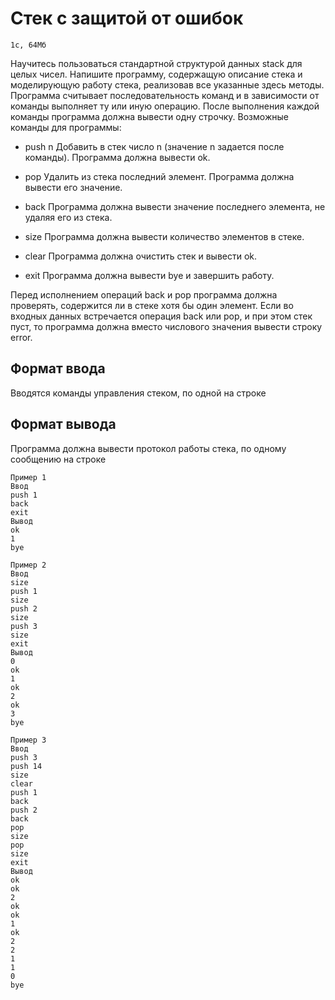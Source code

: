# Стек с защитой от ошибок
    1с, 64Мб

Научитесь пользоваться стандартной структурой данных stack для целых чисел. Напишите программу, содержащую описание стека и моделирующую работу стека, реализовав все указанные здесь методы. Программа считывает последовательность команд и в зависимости от команды выполняет ту или иную операцию. После выполнения каждой команды программа должна вывести одну строчку. Возможные команды для программы:

* push n
Добавить в стек число n (значение n задается после команды). Программа должна вывести ok.

* pop
Удалить из стека последний элемент. Программа должна вывести его значение.

* back
Программа должна вывести значение последнего элемента, не удаляя его из стека.

* size
Программа должна вывести количество элементов в стеке.

* clear
Программа должна очистить стек и вывести ok.

* exit
Программа должна вывести bye и завершить работу.

Перед исполнением операций back и pop программа должна проверять, содержится ли в стеке хотя бы один элемент. Если во входных данных встречается операция back или pop, и при этом стек пуст, то программа должна вместо числового значения вывести строку error.
## Формат ввода

Вводятся команды управления стеком, по одной на строке
## Формат вывода

Программа должна вывести протокол работы стека, по одному сообщению на строке

    Пример 1
    Ввод
    push 1
    back
    exit
    Вывод
    ok
    1
    bye

    Пример 2
    Ввод
    size
    push 1
    size
    push 2
    size
    push 3
    size
    exit
    Вывод
    0
    ok
    1
    ok
    2
    ok
    3
    bye

    Пример 3
    Ввод
    push 3
    push 14
    size
    clear
    push 1
    back
    push 2
    back
    pop
    size
    pop
    size
    exit	
    Вывод
    ok
    ok
    2
    ok
    ok
    1
    ok
    2
    2
    1
    1
    0
    bye
